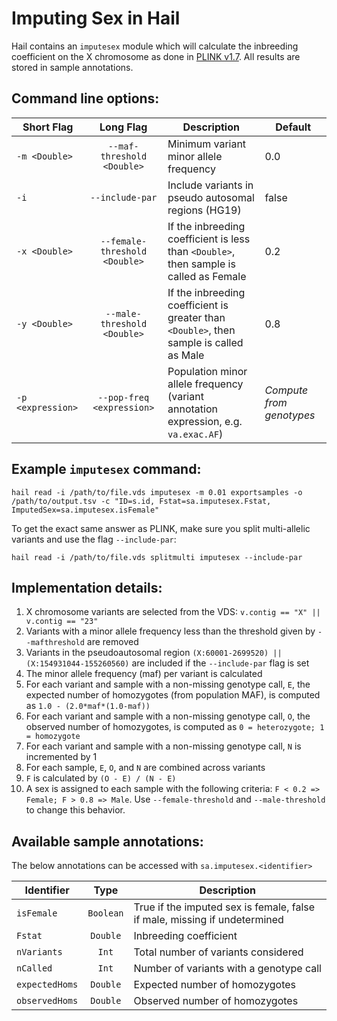 # Imputing Sex in Hail

Hail contains an `imputesex` module which will calculate the inbreeding coefficient on the X chromosome as done in [PLINK v1.7](http://pngu.mgh.harvard.edu/~purcell/plink/summary.shtml#sexcheck). All results are stored in sample annotations.

## Command line options:

Short Flag | Long Flag | Description | Default
--- | :-: | --- | ---
`-m <Double>` | `--maf-threshold <Double>` | Minimum variant minor allele frequency | 0.0
`-i` | `--include-par` | Include variants in pseudo autosomal regions (HG19) | false
`-x <Double>` | `--female-threshold <Double>` | If the inbreeding coefficient is less than `<Double>`, then sample is called as Female | 0.2
`-y <Double>` | `--male-threshold <Double>` | If the inbreeding coefficient is greater than `<Double>`, then sample is called as Male | 0.8
`-p <expression>` | `--pop-freq <expression>` | Population minor allele frequency (variant annotation expression, e.g. `va.exac.AF`) | *Compute from genotypes*

## Example `imputesex` command:
```
hail read -i /path/to/file.vds imputesex -m 0.01 exportsamples -o /path/to/output.tsv -c "ID=s.id, Fstat=sa.imputesex.Fstat, ImputedSex=sa.imputesex.isFemale"
```

To get the exact same answer as PLINK, make sure you split multi-allelic variants and use the flag `--include-par`:
```
hail read -i /path/to/file.vds splitmulti imputesex --include-par
```

## Implementation details:

1. X chromosome variants are selected from the VDS: `v.contig == "X" || v.contig == "23"`
2. Variants with a minor allele frequency less than the threshold given by `--mafthreshold` are removed
3. Variants in the pseudoautosomal region `(X:60001-2699520) || (X:154931044-155260560)` are included if the `--include-par` flag is set
4. The minor allele frequency (maf) per variant is calculated
5. For each variant and sample with a non-missing genotype call, `E`, the expected number of homozygotes (from population MAF), is computed as `1.0 - (2.0*maf*(1.0-maf))`
6. For each variant and sample with a non-missing genotype call, `O`, the observed number of homozygotes, is computed as `0 = heterozygote; 1 = homozygote`
7. For each variant and sample with a non-missing genotype call, `N` is incremented by 1
8. For each sample, `E`, `O`, and `N` are combined across variants
9. `F` is calculated by `(O - E) / (N - E)`
10. A sex is assigned to each sample with the following criteria: `F < 0.2 => Female; F > 0.8 => Male`. Use `--female-threshold` and `--male-threshold` to change this behavior.

## Available sample annotations:
The below annotations can be accessed with `sa.imputesex.<identifier>`

Identifier | Type | Description
--- | :-: | ---
`isFemale` | `Boolean` | True if the imputed sex is female, false if male, missing if undetermined
`Fstat` | `Double` | Inbreeding coefficient
`nVariants` | `Int` | Total number of variants considered
`nCalled` | `Int` | Number of variants with a genotype call
`expectedHoms` | `Double` | Expected number of homozygotes
`observedHoms` | `Double` | Observed number of homozygotes
